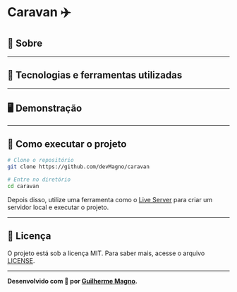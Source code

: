 # Caravan ✈️

## 📖 Sobre   

---

## 🚀 Tecnologias e ferramentas utilizadas

---

## 🖥️ Demonstração

---

## 🔧 Como executar o projeto
```bash
# Clone o repositório
git clone https://github.com/devMagno/caravan

# Entre no diretório
cd caravan
```
Depois disso, utilize uma ferramenta como o [Live Server](https://marketplace.visualstudio.com/items?itemName=ritwickdey.LiveServer) para criar um servidor local e executar o projeto.

---

## 📝 Licença
O projeto está sob a licença MIT. Para saber mais, acesse o arquivo [LICENSE](https://github.com/devMagno/caravan/blob/main/LICENSE).

---
**Desenvolvido com 💙 por [Guilherme Magno](https://github.com/devmagno/).**
